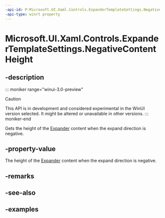```yaml
---
-api-id: P:Microsoft.UI.Xaml.Controls.ExpanderTemplateSettings.NegativeContentHeight
-api-type: winrt property
---
```


# Microsoft.UI.Xaml.Controls.ExpanderTemplateSettings.NegativeContentHeight

<!--
public double NegativeContentHeight { get; }
-->


## -description

::: moniker range="winui-3.0-preview"
> [!CAUTION]
> This API is in development and considered experimental in the WinUI version selected. It might be altered or unavailable in other versions.
::: moniker-end

Gets the height of the [Expander](expander.md) content when the expand direction is negative.

## -property-value

The height of the [Expander](expander.md) content when the expand direction is negative.

## -remarks

## -see-also

## -examples


